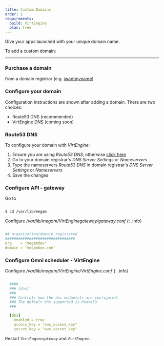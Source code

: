 ```yaml
---
title: Custom Domains
order: 1
requirements:
  build: VirtEngine
  plan: free  
---
```


Give your apps launched with your unique domain name.

To add a custom domain:

---

### Purchase a domain

from a domain registrar (e.g.  [iwantmyname](https://iwantmyname.com/))

### Configure your domain

Configuration instructions are shown after adding a domain. There are two choices:

* Route53 DNS (recommended)
* VirtEngine DNS (coming soon)

### Route53 DNS

To configure your domain with *VirtEngine*:

1. Ensure you are using *Route53 DNS*, otherwise [click here](https://aws.amazon.com/route53/)
2. Go to your domain registrar's *DNS Server Settings* or *Nameservers*
3. Type the nameservers *Route53 DNS* in domain registrar's *DNS Server Settings* or *Nameservers*
4. Save the changes

### Configure API - gateway

Go to

```bash

$ cd /var/lib/megam

```

Configure */var/lib/megam/VirtEnginegateway/gateway.conf*
{: .info}


~~~yaml

## organization/domain registered
################################
org    = "megamdev"
domain = "megambox.com"

~~~

### Configure Omni scheduler - VirtEngine

Configure */var/lib/megam/VirtEngine/VirtEngine.conf*
{: .info}


~~~yaml

  ####
  ### [dns]
  ###
  ### Controls how the dns endpoints are configured.
  ### The default dns supported is Route53.
  ###

  [dns]
    enabled = true
    access_key = "aws_access_key"
    secret_key = "aws_secret_key"

~~~

Restart `VirtEnginegateway` and `VirtEngine`.
